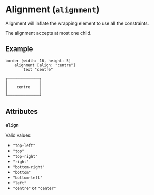 # Alignment (`alignment`)

Alignment will inflate the wrapping element to use all the constraints.

The alignment accepts at most one child.

## Example

```
border [width: 16, height: 5]
    alignment [align: "centre"]
        text "centre"
```
```
┌──────────────┐
│              │
│    centre    │
│              │
└──────────────┘
```

## Attributes

### `align`

Valid values:
* `"top-left"`
* `"top"`
* `"top-right"`
* `"right"`
* `"bottom-right"`
* `"bottom"`
* `"bottom-left"`
* `"left"`
* `"centre"` or `"center"`
